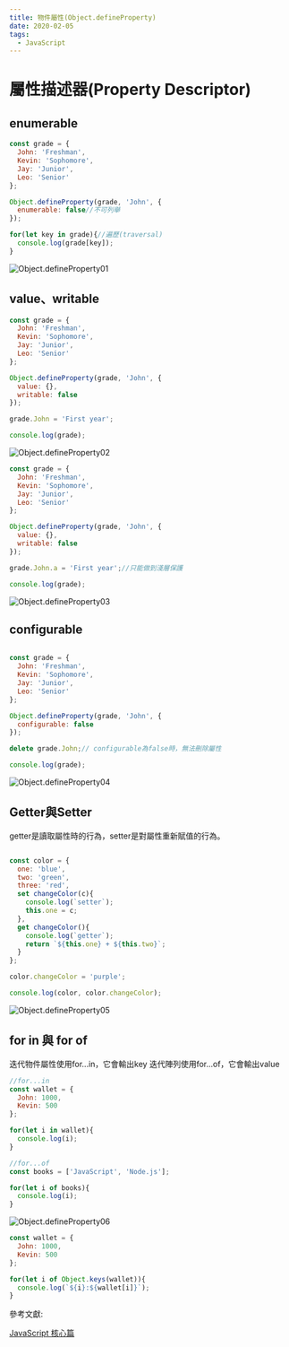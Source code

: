 ```yaml
---
title: 物件屬性(Object.defineProperty)
date: 2020-02-05
tags:
  - JavaScript
---
```


# 屬性描述器(Property Descriptor)

## enumerable

```javascript
const grade = {
  John: 'Freshman',
  Kevin: 'Sophomore',
  Jay: 'Junior',
  Leo: 'Senior'
};

Object.defineProperty(grade, 'John', {
  enumerable: false//不可列舉
});

for(let key in grade){//遍歷(traversal)
  console.log(grade[key]);
}

```
![Object.defineProperty01](https://i.imgur.com/Jmr7nYR.png)

##  value、writable

```javascript
const grade = {
  John: 'Freshman',
  Kevin: 'Sophomore',
  Jay: 'Junior',
  Leo: 'Senior'
};

Object.defineProperty(grade, 'John', {
  value: {},
  writable: false
});

grade.John = 'First year';

console.log(grade);

```
![Object.defineProperty02](https://i.imgur.com/vBAbOK2.png)

```javascript
const grade = {
  John: 'Freshman',
  Kevin: 'Sophomore',
  Jay: 'Junior',
  Leo: 'Senior'
};

Object.defineProperty(grade, 'John', {
  value: {},
  writable: false
});

grade.John.a = 'First year';//只能做到淺層保護

console.log(grade);

```

![Object.defineProperty03](https://i.imgur.com/dYi66P4.png)

##  configurable

```javascript

const grade = {
  John: 'Freshman',
  Kevin: 'Sophomore',
  Jay: 'Junior',
  Leo: 'Senior'
};

Object.defineProperty(grade, 'John', {
  configurable: false
});

delete grade.John;// configurable為false時，無法刪除屬性

console.log(grade);

```

![Object.defineProperty04](https://i.imgur.com/b3GZiXt.png)


##  Getter與Setter

getter是讀取屬性時的行為，setter是對屬性重新賦值的行為。

```javascript

const color = {
  one: 'blue',
  two: 'green',
  three: 'red',
  set changeColor(c){
    console.log(`setter`);
    this.one = c;
  },
  get changeColor(){
    console.log(`getter`);
    return `${this.one} + ${this.two}`;
  }
};

color.changeColor = 'purple';

console.log(color, color.changeColor);

```

![Object.defineProperty05](https://i.imgur.com/pkM2bFo.png)

##  for in 與 for of

迭代物件屬性使用for...in，它會輸出key
迭代陣列使用for...of，它會輸出value
```javascript
//for...in
const wallet = {
  John: 1000,
  Kevin: 500
};

for(let i in wallet){
  console.log(i);
}

//for...of
const books = ['JavaScript', 'Node.js'];

for(let i of books){
  console.log(i);
}
```

![Object.defineProperty06](https://i.imgur.com/JIownh1.png)

```javascript
const wallet = {
  John: 1000,
  Kevin: 500
};

for(let i of Object.keys(wallet)){
  console.log(`${i}:${wallet[i]}`);
}
```

參考文獻:<br/>

[JavaScript 核心篇](https://www.hexschool.com/courses/js-core.html 'Title')<br/>